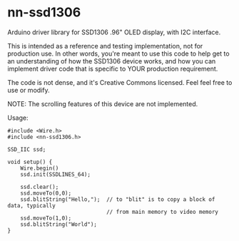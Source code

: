 # nn-ssd1306

Arduino driver library for SSD1306 .96" OLED display, with I2C interface.

This is intended as a reference and testing implementation, not for production use.
In other words, you're meant to use this code to help get to an understanding of how the
SSD1306 device works, and how you can implement driver code 
that is specific to YOUR production requirement.

The code is not dense, and it's Creative Commons licensed. Feel feel free to use or modify.

NOTE: The scrolling features of this device are not implemented.

Usage:

```
#include <Wire.h>
#include <nn-ssd1306.h>

SSD_IIC ssd;

void setup() {
    Wire.begin()
    ssd.init(SSDLINES_64);
    
    ssd.clear();
    ssd.moveTo(0,0);
    ssd.blitString("Hello,");  // to "blit" is to copy a block of data, typically
                               // from main memory to video memory
    ssd.moveTo(1,0);
    ssd.blitString("World");
}

```
